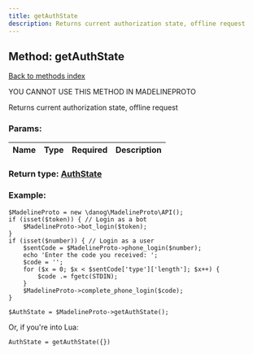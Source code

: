 ```yaml
---
title: getAuthState
description: Returns current authorization state, offline request
---
```

## Method: getAuthState  
[Back to methods index](index.md)


YOU CANNOT USE THIS METHOD IN MADELINEPROTO


Returns current authorization state, offline request

### Params:

| Name     |    Type       | Required | Description |
|----------|:-------------:|:--------:|------------:|


### Return type: [AuthState](../types/AuthState.md)

### Example:


```
$MadelineProto = new \danog\MadelineProto\API();
if (isset($token)) { // Login as a bot
    $MadelineProto->bot_login($token);
}
if (isset($number)) { // Login as a user
    $sentCode = $MadelineProto->phone_login($number);
    echo 'Enter the code you received: ';
    $code = '';
    for ($x = 0; $x < $sentCode['type']['length']; $x++) {
        $code .= fgetc(STDIN);
    }
    $MadelineProto->complete_phone_login($code);
}

$AuthState = $MadelineProto->getAuthState();
```

Or, if you're into Lua:

```
AuthState = getAuthState({})
```

